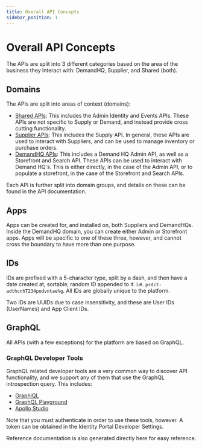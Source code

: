 ```yaml
---
title: Overall API Concepts
sidebar_position: 1
---
```


# Overall API Concepts

The APIs are split into 3 different categories based on the area of the business they interact with: DemandHQ, Supplier, and Shared (both).

## Domains

The APIs are split into areas of context (domains):

-   [Shared APIs](shared-apis): This includes the Admin Identity and Events APIs. These APIs are not specific to Supply or Demand, and instead provide cross cutting functionality.
-   [Supplier APIs](supplier-apis): This includes the Supply API. In general, these APIs are used to interact with Suppliers, and can be used to manage inventory or purchase orders.
-   [DemandHQ APIs](demand-hq-apis): This includes a Demand HQ Admin API, as well as a Storefront and Search API. These APIs can be used to interact with Demand HQ's. This is either directly, in the case of the Admin API, or to populate a storefront, in the case of the Storefront and Search APIs.

Each API is further split into domain groups, and details on these can be found in the API documentation.

## Apps

Apps can be created for, and installed on, both Suppliers and DemandHQs. Inside the DemandHQ domain, you can create either Admin or Storefront apps. Apps will be specific to one of these three, however, and cannot cross the boundary to have more than one purpose.

## IDs

IDs are prefixed with a 5-character type, split by a dash, and then have a date created at, sortable, random ID appended to it. i.e. `prdct-adthcnhT234podvntae%g`. All IDs are globally unique to the platform.

Two IDs are UUIDs due to case insensitivity, and these are User IDs (UserNames) and App Client IDs.

## GraphQL

All APIs (with a few exceptions) for the platform are based on GraphQL.

### GraphQL Developer Tools

GraphQL related developer tools are a very common way to discover API functionality, and we support any of them that use the GraphQL introspection query. This includes:

-   [GraphiQL](https://github.com/graphql/graphiql)
-   [GraphQL Playground](https://github.com/graphql/graphql-playground)
-   [Apollo Studio](https://www.apollographql.com/docs/studio/explorer/)

Note that you must authenticate in order to use these tools, however. A token can be obtained in the Identity Portal Developer Settings.

Reference documentation is also generated directly here for easy reference.

